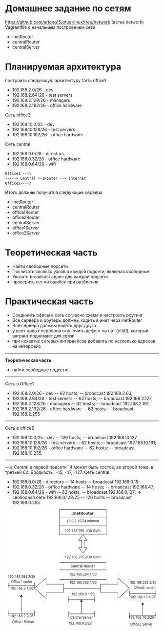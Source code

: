# Домашнее задание по сетям #
https://github.com/erlong15/otus-linux/tree/network
(ветка network)
Vagrantfile с начальным построением сети
- inetRouter
- centralRouter
- centralServer

# Планируемая архитектура
построить следующую архитектуру
Сеть office1
- 192.168.2.0/26 - dev
- 192.168.2.64/26 - test servers
- 192.168.2.128/26 - managers
- 192.168.2.192/26 - office hardware

Сеть office2
- 192.168.10.0/25 - dev
- 192.168.10.128/26 - test servers
- 192.168.10.192/26 - office hardware

Сеть central
- 192.168.0.0/28 - directors
- 192.168.0.32/28 - office hardware
- 192.168.0.64/26 - wifi

```
Office1 ---\
-----> Central --IRouter --> internet
Office2----/
```
Итого должны получится следующие сервера
- inetRouter
- centralRouter
- office1Router
- office2Router
- centralServer
- office1Server
- office2Server

# Теоретическая часть
- Найти свободные подсети
- Посчитать сколько узлов в каждой подсети, включая свободные
- Указать broadcast адрес для каждой подсети
- проверить нет ли ошибок при разбиении

# Практическая часть
- Соединить офисы в сеть согласно схеме и настроить роутинг
- Все сервера и роутеры должны ходить в инет черз inetRouter
- Все сервера должны видеть друг друга
- у всех новых серверов отключить дефолт на нат (eth0), который вагрант поднимает для связи
- при нехватке сетевых интервейсов добавить по несколько адресов на интерфейс
- --
**Теоретическая часть**
* найти свободные подсети:
***
Сеть в Office1
- 192.168.2.0/26 - dev 
-- 62 hosts; 
-- broadcast 192.168.2.63;
- 192.168.2.64/26 - test servers
-- 62 hosts;
-- broadcast 192.168.2.127;
- 192.168.2.128/26 - managers
-- 62 hosts;
-- broadcast 192.168.2.191;
- 192.168.2.192/26 - office hardware
-- 62 hosts;
-- broadcast 192.168.2.255
***
Сеть в office2
- 192.168.10.0/25 - dev
-- 126 hosts;
-- broadcast 192.168.10.127
- 192.168.10.128/26 - test servers
-- 62 hosts;
-- broadcast 192.168.10.191;
- 192.168.10.192/26 - office hardware
-- 62 hosts;
-- broadcast 192.168.10.255;
***
-- в Central в первой подсети 14 может быть хостов, во второй тоже, в третьей 62. Бродкасты: -15, -47, -127.
Сеть central
- 192.168.0.0/28 - directors
-- 14 hosts
-- broadcast 192.168.0.15;
- 192.168.0.32/28 - office hardware
-- 14 hosts;
-- broadcast 192.168.47;
- 192.168.0.64/26 - wifi
-- 62 hosts;
-- broadcast 192.168.0.127;
=> свободная сеть 192.168.0.128/25 
-- 126 hosts
-- broadcast 192.168.0.255


 ![Рисунок сети](https://github.com/paulDashkevich/netlab/blob/master/netw1.png)
